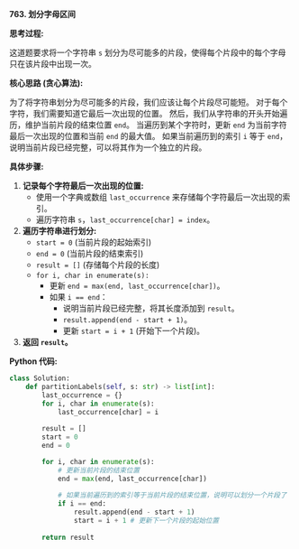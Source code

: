 **763. 划分字母区间**

**思考过程:**

这道题要求将一个字符串 `s` 划分为尽可能多的片段，使得每个片段中的每个字母只在该片段中出现一次。

**核心思路 (贪心算法):**

为了将字符串划分为尽可能多的片段，我们应该让每个片段尽可能短。
对于每个字符，我们需要知道它最后一次出现的位置。
然后，我们从字符串的开头开始遍历，维护当前片段的结束位置 `end`。
当遍历到某个字符时，更新 `end` 为当前字符最后一次出现的位置和当前 `end` 的最大值。
如果当前遍历到的索引 `i` 等于 `end`，说明当前片段已经完整，可以将其作为一个独立的片段。

**具体步骤:**

1.  **记录每个字符最后一次出现的位置:**
    -   使用一个字典或数组 `last_occurrence` 来存储每个字符最后一次出现的索引。
    -   遍历字符串 `s`，`last_occurrence[char] = index`。
2.  **遍历字符串进行划分:**
    -   `start = 0` (当前片段的起始索引)
    -   `end = 0` (当前片段的结束索引)
    -   `result = []` (存储每个片段的长度)
    -   `for i, char in enumerate(s):`
        -   更新 `end = max(end, last_occurrence[char])`。
        -   如果 `i == end`：
            -   说明当前片段已经完整，将其长度添加到 `result`。
            -   `result.append(end - start + 1)`。
            -   更新 `start = i + 1` (开始下一个片段)。
3.  **返回 `result`。**

**Python 代码:**

```python
class Solution:
    def partitionLabels(self, s: str) -> list[int]:
        last_occurrence = {}
        for i, char in enumerate(s):
            last_occurrence[char] = i
        
        result = []
        start = 0
        end = 0

        for i, char in enumerate(s):
            # 更新当前片段的结束位置
            end = max(end, last_occurrence[char])
            
            # 如果当前遍历到的索引等于当前片段的结束位置，说明可以划分一个片段了
            if i == end:
                result.append(end - start + 1)
                start = i + 1 # 更新下一个片段的起始位置
        
        return result
```
